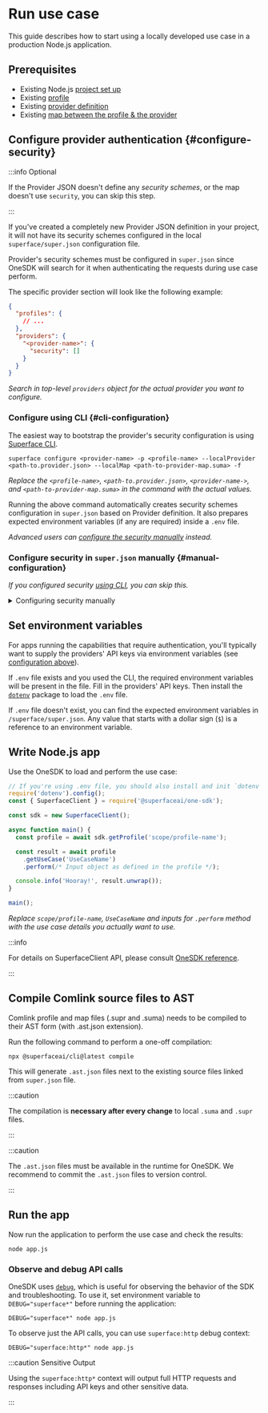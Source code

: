 # Run use case

This guide describes how to start using a locally developed use case in a production Node.js application.

## Prerequisites

- Existing Node.js [project set up](./setup-the-environment.md)
- Existing [profile](./create-new-use-case)
- Existing [provider definition](./add-new-provider.md)
- Existing [map between the profile & the provider](./map-use-case-to-provider.md)

<!--
TODO: offline/fork/transfering to local setup guide

## Import profile with use cases to the project

The use case needs to be first imported to your application. Depending on your previous steps, you may have created the use case in an isolated project. In that case, you will need to copy the files over to your production application.

:::info

It is recommended (although not necessary) to place the files onto the same relative paths.

:::

### Comlink files

1. Place Profile document (`*.supr`) and its compiled version (`*.ast.json`) to your project
2. Place Map document (`*.suma`) and its compiled version (`*.ast.json`) to your project
3. Place Provider document (`*.provider.json`) to your project

### Superface configuration

1. If `.env` file is present, place it in the root of your project (or merge contents if you have one already existing)
2. Place the entire `superface` directory to your project

#### Ensure `super.json` has valid paths

1. Open `/superface/super.json`
2. Search for all references to `.supr`, `.suma` & `.json` files
3. Make sure the relative path references are correct
-->

## Configure provider authentication {#configure-security}

:::info Optional

If the Provider JSON doesn't define any _security schemes_, or the map doesn't use `security`, you can skip this step.

:::

If you've created a completely new Provider JSON definition in your project, it will not have its security schemes configured in the local `superface/super.json` configuration file.

Provider's security schemes must be configured in `super.json` since OneSDK will search for it when authenticating the requests during use case perform.

The specific provider section will look like the following example:

```json title="superface/super.json" {6-8}
{
  "profiles": {
    // ...
  },
  "providers": {
    "<provider-name>": {
      "security": []
    }
  }
}
```

_Search in top-level `providers` object for the actual provider you want to configure._

### Configure using CLI {#cli-configuration}

The easiest way to bootstrap the provider's security configuration is using [Superface CLI](/reference/cli).

```shell
superface configure <provider-name> -p <profile-name> --localProvider <path-to.provider.json> --localMap <path-to-provider-map.suma> -f
```

_Replace the `<profile-name>`, `<path-to.provider.json>`, `<provider-name->`, and `<path-to-provider-map.suma>` in the command with the actual values._

Running the above command automatically creates security schemes configuration in `super.json` based on Provider definition. It also prepares expected environment variables (if any are required) inside a `.env` file.

_Advanced users can [configure the security manually](#manual-configuration) instead._

### Configure security in `super.json` manually {#manual-configuration}

_If you configured security [using CLI](#cli-configuration), you can skip this._

<details>
  <summary>Configuring security manually</summary>

You'll need to provide a configuration based on the security scheme type. Currently the following schemes can be used:

- [Configure Basic Auth](#basic-auth)
- [Configure Bearer Token](#bearer-token)
- [Configure API key in header or query](#api-key)

#### Reading environment variables in `super.json` {#envs}

You can be prepend any value assigned in `super.json` with a dollar sign (`$`) to reference an environment variable.

```json
{
  // ...
  "token": "$PROVIDER_API_TOKEN"
  // ...
}
```

_When evaluating the above configuration, OneSDK will look for `PROVIDER_API_TOKEN` value in environment variables._

#### Configure Basic Auth scheme {#basic-auth}

Use the following config and reference an existing security scheme from the Provider's JSON definition by an identifier.

```json title="superface/super.json" {8-12}
{
  "profiles": {
    // ...
  },
  "providers": {
    "<provider-name>": {
      "security": [
        {
          "id": "<scheme-id>",
          "username": "$PROVIDER_USERNAME", // will read `PROVIDER_USERNAME` from environment
          "password": "$PROVIDER_PASSWORD" // will read `PROVIDER_PASSWORD` from environment
        }
      ]
    }
  }
}
```

_Replace `<scheme-id>` with the actual security scheme ID defined in the Provider JSON document. You can use your own values for `username` & `password`. However it's a common practice to supply these values via [environment variables](#envs)._

#### Configure Bearer Token scheme {#bearer-token}

Use the following config and reference an existing security scheme from the Provider's JSON definition by an identifier.

```json title="superface/super.json" {8-11}
{
  "profiles": {
    // ...
  },
  "providers": {
    "<provider-name>": {
      "security": [
        {
          "id": "<scheme-id>",
          "token": "$PROVIDER_API_TOKEN" // will read `PROVIDER_API_TOKEN` from environment
        }
      ]
    }
  }
}
```

_Replace `<scheme-id>` with the actual security scheme ID defined in the provider JSON document. You can use your own value for `token`. However it's a common practice to supply these via [environment variables](#envs)._

#### Configure API key in headers or query {#api-key}

Use the following config and reference an existing security scheme from the Provider's JSON definition by an identifier.

```json title="superface/super.json" {8-11}
{
  "profiles": {
    // ...
  },
  "providers": {
    "<provider-name>": {
      "security": [
        {
          "id": "<scheme-id>",
          "apikey": "$PROVIDER_API_KEY" // will read `PROVIDER_API_KEY` from environment
        }
      ]
    }
  }
}
```

_Replace `<scheme-id>` with the actual security scheme ID defined in the provider JSON document. You can use your own value for `apikey`. However it's a common practice to supply these via [environment variables](#envs)._

</details>

## Set environment variables

For apps running the capabilities that require authentication, you'll typically want to supply the providers' API keys via environment variables (see [configuration above](#configure-security)).

If `.env` file exists and you used the CLI, the required environment variables will be present in the file. Fill in the providers' API keys. Then install the [`dotenv`](https://www.npmjs.com/package/dotenv) package to load the `.env` file.

If `.env` file doesn't exist, you can find the expected environment variables in `/superface/super.json`. Any value that starts with a dollar sign (`$`) is a reference to an environment variable.

## Write Node.js app

Use the OneSDK to load and perform the use case:

```javascript title="app.js" {8,11,12}
// If you're using .env file, you should also install and init `dotenv` package
require('dotenv').config();
const { SuperfaceClient } = require('@superfaceai/one-sdk');

const sdk = new SuperfaceClient();

async function main() {
  const profile = await sdk.getProfile('scope/profile-name');

  const result = await profile
    .getUseCase('UseCaseName')
    .perform(/* Input object as defined in the profile */);

  console.info('Hooray!', result.unwrap());
}

main();
```

_Replace `scope/profile-name`, `UseCaseName` and inputs for `.perform` method with the use case details you actually want to use._

:::info

For details on SuperfaceClient API, please consult [OneSDK reference](../reference/one-sdk-js).

:::

## Compile Comlink source files to AST

Comlink profile and map files (.supr and .suma) needs to be compiled to their AST form (with .ast.json extension).

Run the following command to perform a one-off compilation:

```shell
npx @superfaceai/cli@latest compile
```

This will generate `.ast.json` files next to the existing source files linked from `super.json` file.

:::caution

The compilation is **necessary after every change** to local `.suma` and `.supr` files.

:::

:::caution

The `.ast.json` files must be available in the runtime for OneSDK. We recommend to commit the `.ast.json` files to version control.

:::

## Run the app

Now run the application to perform the use case and check the results:

```shell
node app.js
```

<!--
:::tip Offline Use
To use use case without the use of Superface [remote registry](https://superface.ai/catalog). You have to import profiles with use cases into project and ensure `super.json` has valid paths to your profiles.

TODO: link to offline use guide

:::
-->

### Observe and debug API calls

OneSDK uses [`debug`](https://github.com/visionmedia/debug), which is useful for observing the behavior of the SDK and troubleshooting. To use it, set environment variable to `DEBUG="superface*"` before running the application:

```shell
DEBUG="superface*" node app.js
```

To observe just the API calls, you can use `superface:http` debug context:

```shell
DEBUG="superface:http*" node app.js
```

:::caution Sensitive Output

Using the `superface:http*` context will output full HTTP requests and responses including API keys and other sensitive data.

:::

<!--
:::note Other debug contexts

There are mutiple parts of Superface, which implemented this package and created debug context, you can find more about these contexts in [OneSDK repository](https://github.com/superfaceai/one-sdk-js#usage) or [Parser repository](https://github.com/superfaceai/parser) on Github.

:::
-->
